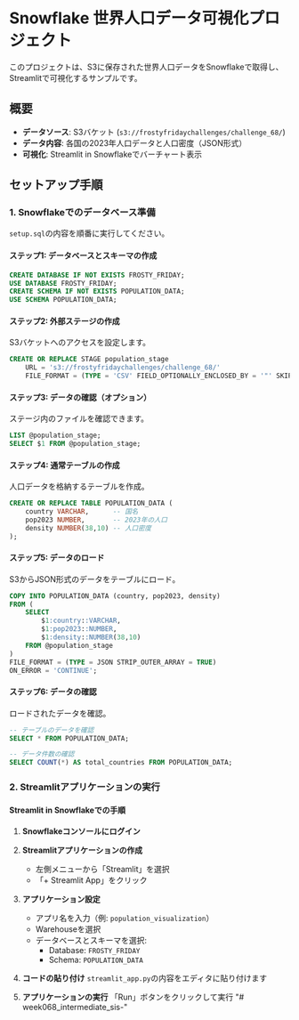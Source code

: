 # Snowflake 世界人口データ可視化プロジェクト

このプロジェクトは、S3に保存された世界人口データをSnowflakeで取得し、Streamlitで可視化するサンプルです。

## 概要

- **データソース**: S3バケット (`s3://frostyfridaychallenges/challenge_68/`)
- **データ内容**: 各国の2023年人口データと人口密度（JSON形式）
- **可視化**: Streamlit in Snowflakeでバーチャート表示

## セットアップ手順

### 1. Snowflakeでのデータベース準備

`setup.sql`の内容を順番に実行してください。

#### ステップ1: データベースとスキーマの作成
```sql
CREATE DATABASE IF NOT EXISTS FROSTY_FRIDAY;
USE DATABASE FROSTY_FRIDAY;
CREATE SCHEMA IF NOT EXISTS POPULATION_DATA;
USE SCHEMA POPULATION_DATA;
```

#### ステップ2: 外部ステージの作成
S3バケットへのアクセスを設定します。
```sql
CREATE OR REPLACE STAGE population_stage
    URL = 's3://frostyfridaychallenges/challenge_68/'
    FILE_FORMAT = (TYPE = 'CSV' FIELD_OPTIONALLY_ENCLOSED_BY = '"' SKIP_HEADER = 1);
```

#### ステップ3: データの確認（オプション）
ステージ内のファイルを確認できます。
```sql
LIST @population_stage;
SELECT $1 FROM @population_stage;
```

#### ステップ4: 通常テーブルの作成
人口データを格納するテーブルを作成。
```sql
CREATE OR REPLACE TABLE POPULATION_DATA (
    country VARCHAR,      -- 国名
    pop2023 NUMBER,       -- 2023年の人口
    density NUMBER(38,10) -- 人口密度
);
```

#### ステップ5: データのロード
S3からJSON形式のデータをテーブルにロード。
```sql
COPY INTO POPULATION_DATA (country, pop2023, density)
FROM (
    SELECT 
        $1:country::VARCHAR,
        $1:pop2023::NUMBER,
        $1:density::NUMBER(38,10)
    FROM @population_stage
)
FILE_FORMAT = (TYPE = JSON STRIP_OUTER_ARRAY = TRUE)
ON_ERROR = 'CONTINUE';
```

#### ステップ6: データの確認
ロードされたデータを確認。
```sql
-- テーブルのデータを確認
SELECT * FROM POPULATION_DATA;

-- データ件数の確認
SELECT COUNT(*) AS total_countries FROM POPULATION_DATA;
```

### 2. Streamlitアプリケーションの実行

#### Streamlit in Snowflakeでの手順

1. **Snowflakeコンソールにログイン**

2. **Streamlitアプリケーションの作成**
   - 左側メニューから「Streamlit」を選択
   - 「+ Streamlit App」をクリック

3. **アプリケーション設定**
   - アプリ名を入力（例: `population_visualization`）
   - Warehouseを選択
   - データベースとスキーマを選択:
     - Database: `FROSTY_FRIDAY`
     - Schema: `POPULATION_DATA`

4. **コードの貼り付け**
   `streamlit_app.py`の内容をエディタに貼り付けます

5. **アプリケーションの実行**
   「Run」ボタンをクリックして実行
"# week068_intermediate_sis-" 
